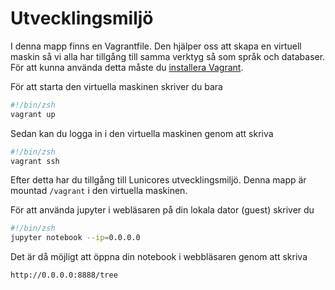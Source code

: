 # Utvecklingsmiljö

I denna mapp finns en Vagrantfile. Den hjälper oss att skapa en virtuell maskin så vi alla har tillgång till samma verktyg så som språk och databaser. För att kunna använda detta måste du [installera Vagrant](https://www.vagrantup.com/intro/getting-started/install.html). 

För att starta den virtuella maskinen skriver du bara
```sh
#!/bin/zsh
vagrant up
```

Sedan kan du logga in i den virtuella maskinen genom att skriva
```sh
#!/bin/zsh
vagrant ssh
```

Efter detta har du tillgång till Lunicores utvecklingsmiljö. Denna mapp är mountad `/vagrant` i den virtuella maskinen.

För att använda jupyter i webläsaren på din lokala dator (guest) skriver du
```sh
#!/bin/zsh
jupyter notebook --ip=0.0.0.0
```

Det är då möjligt att öppna din notebook i webbläsaren genom att skriva
```sh
http://0.0.0.0:8888/tree
```
